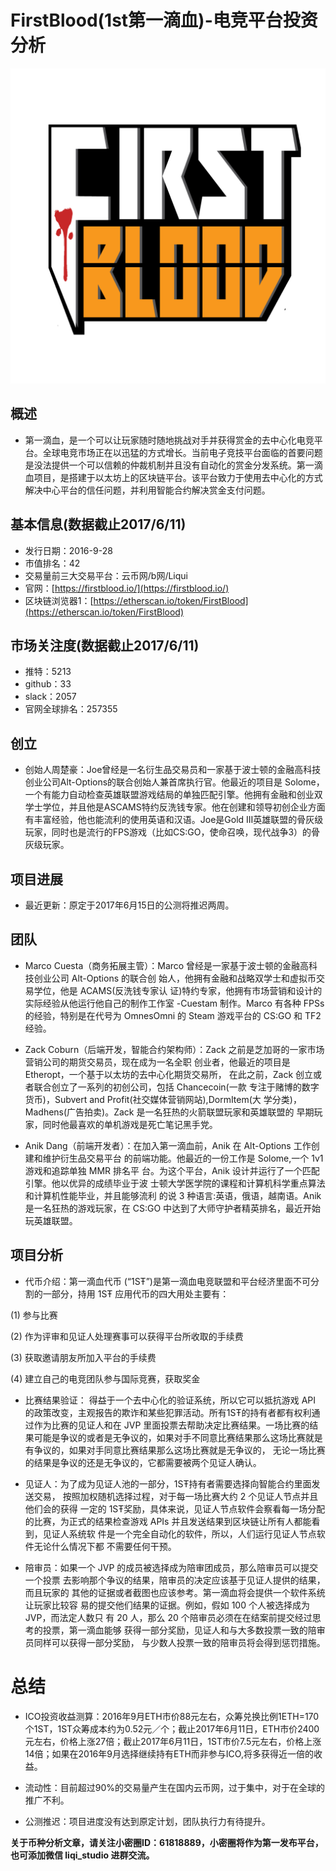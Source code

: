 FirstBlood(1st第一滴血)-电竞平台投资分析
=====

![firstblood-logo](../logo/firstblood-logo.png)

概述
-----
* 第一滴血，是一个可以让玩家随时随地挑战对手并获得赏金的去中心化电竞平台。全球电竞市场正在以迅猛的方式增长。当前电子竞技平台面临的首要问题是没法提供一个可以信赖的仲裁机制并且没有自动化的赏金分发系统。第一滴血项目，是搭建于以太坊上的区块链平台。该平台致力于使用去中心化的方式解决中心平台的信任问题，并利用智能合约解决赏金支付问题。


基本信息(数据截止2017/6/11)
----
* 发行日期：2016-9-28
* 市值排名：42
* 交易量前三大交易平台：云币网/b网/Liqui
* 官网：[https://firstblood.io/](https://firstblood.io/)
* 区块链浏览器1：[https://etherscan.io/token/FirstBlood](https://etherscan.io/token/FirstBlood)   


市场关注度(数据截止2017/6/11)
-----
* 推特：5213
* github：33
* slack：2057
* 官网全球排名：257355

创立
-----
* 创始人周楚豪：Joe曾经是一名衍生品交易员和一家基于波士顿的金融高科技创业公司Alt-Options的联合创始人兼首席执行官。他最近的项目是 Solome，一个有能力自动检查英雄联盟游戏结局的单独匹配引擎。他拥有金融和创业双学士学位，并且他是ASCAMS特约反洗钱专家。他在创建和领导初创企业方面有丰富经验，他也能流利的使用英语和汉语。Joe是Gold III英雄联盟的骨灰级玩家，同时也是流行的FPS游戏（比如CS:GO，使命召唤，现代战争3）的骨灰级玩家。

项目进展
-----
* 最近更新：原定于2017年6月15日的公测将推迟两周。

团队
------
* Marco Cuesta（商务拓展主管）：Marco 曾经是一家基于波士顿的金融高科技创业公司 Alt-Options 的联合创 始人，他拥有金融和战略双学士和虚拟币交易学位，他是 ACAMS(反洗钱专家认 证)特约专家，他拥有市场营销和设计的实际经验从他运行他自己的制作工作室 -Cuestam 制作。Marco 有各种 FPSs 的经验，特别是在代号为 OmnesOmni 的 Steam 游戏平台的 CS:GO 和 TF2 经验。

* Zack Coburn（后端开发，智能合约架构师）：Zack 之前是芝加哥的一家市场营销公司的期货交易员，现在成为一名全职 创业者，他最近的项目是 Etheropt，一个基于以太坊的去中心化期货交易所， 在此之前，Zack 创立或者联合创立了一系列的初创公司，包括 Chancecoin(一款 专注于赌博的数字货币)，Subvert and Profit(社交媒体营销网站),DormItem(大 学分类)，Madhens(广告拍卖)。Zack 是一名狂热的火箭联盟玩家和英雄联盟的 早期玩家，同时他最喜欢的单机游戏是死亡笔记黑手党。

* Anik Dang（前端开发者）：在加入第一滴血前，Anik 在 Alt-Options 工作创建和维护衍生品交易平台 的前端功能。他最近的一份工作是 Solome,一个 1v1 游戏和追踪单独 MMR 排名平 台。为这个平台，Anik 设计并运行了一个匹配引擎。他以优异的成绩毕业于波 士顿大学医学院的课程和计算机科学重点算法和计算机性能毕业，并且能够流利 的说 3 种语言:英语，俄语，越南语。Anik 是一名狂热的游戏玩家，在 CS:GO 中达到了大师守护者精英排名，最近开始玩英雄联盟。

项目分析
-----
* 代币介绍：第一滴血代币 (“1SŦ”)是第一滴血电竞联盟和平台经济里面不可分割的一部分，持用 1SŦ 应用代币的四大用处主要有：

 (1) 参与比赛

 (2) 作为评审和见证人处理赛事可以获得平台所收取的手续费

 (3) 获取邀请朋友所加入平台的手续费

 (4) 建立自己的电竞团队参与国际竞赛，获取奖金

* 比赛结果验证： 得益于一个去中心化的验证系统，所以它可以抵抗游戏 API 的政策改变，主观报告的欺诈和某些犯罪活动。所有1SŦ的持有者都有权利通过作为比赛的见证人和在 JVP 里面投票去帮助决定比赛结果。一场比赛的结果可能是争议的或者是无争议的，如果对手不同意比赛结果那么这场比赛就是有争议的，如果对手同意比赛结果那么这场比赛就是无争议的，
无论一场比赛的结果是争议的还是无争议的，它都需要被两个见证人确认。

* 见证人：为了成为见证人池的一部分，1SŦ持有者需要选择向智能合约里面发送交易， 按照加权随机选择过程，对于每一场比赛大约 2 个见证人节点并且他们会的获得 一定的 1SŦ奖励，具体来说，见证人节点软件会察看每一场分配的比赛，为正式的结果检查游戏 APIs 并且发送结果到区块链让所有人都能看到，见证人系统软 件是一个完全自动化的软件，所以，人们运行见证人节点软件无论什么情况下都 不需要任何干预。

* 陪审员：如果一个 JVP 的成员被选择成为陪审团成员，那么陪审员可以提交一个投票 去影响那个争议的结果，陪审员的决定应该基于见证人提供的结果，而且玩家的 其他的证据或者截图也应该参考。第一滴血将会提供一个软件系统让玩家比较容 易的提交他们结果的证据。例如，假如 100 个人被选择成为 JVP，而法定人数只 有 20 人，那么 20 个陪审员必须在在结案前提交经过思考的投票，第一滴血能够 获得一部分奖励，见证人和与大多数投票一致的陪审员同样可以获得一部分奖励， 与少数人投票一致的陪审员将会得到惩罚措施。

总结
======
* ICO投资收益测算：2016年9月ETH市价88元左右，众筹兑换比例1ETH=170个1ST，1ST众筹成本约为0.52元／个；截止2017年6月11日，ETH市价2400元左右，价格上涨27倍；截止2017年6月11日，1ST市价7.5元左右，价格上涨14倍；如果在2016年9月选择继续持有ETH而非参与ICO,将多获得近一倍的收益。

* 流动性：目前超过90%的交易量产生在国内云币网，过于集中，对于在全球的推广不利。

* 公测推迟：项目进度没有达到原定计划，团队执行力有待提升。


**关于币种分析文章，请关注小密圈ID：61818889，小密圈将作为第一发布平台，也可添加微信 liqi_studio 进群交流。**

